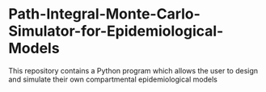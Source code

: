 # Path-Integral-Monte-Carlo-Simulator-for-Epidemiological-Models
This repository contains a Python program which allows the user to design and simulate their own compartmental epidemiological models
